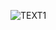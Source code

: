 ![TEXT1](https://github.com/Juan-Sebastian-Rios-Martinez/juan-sebastian-rios-martinez/assets/47394043/798e94b1-5062-4876-8b65-2cde16f31d80)
